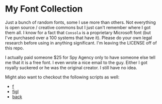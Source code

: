 # My Font Collection

Just a bunch of random fonts, some I use more than others. Not
everything is open source / creative commons but I just can't remember
where I got them all. I know for a fact that `Consola` is a proprietary
Microsoft font (but I've purchased over a 100 systems that have it).
Please do your own legal research before using in anything significant.
I'm leaving the LICENSE off of this repo.

I actually paid someone \$25 for Spy Agency only to have someone else
tell me that it is a free font. I even wrote a nice email to the guy.
Either I got royally suckered or he was the original creator. I still
have no idea.

Might also want to checkout the following scripts as well:

* [f](https://github.com/rwxrob/dotfiles/-/blob/master/scripts/f)
* [figl](https://github.com/rwxrob/dotfiles/-/blob/master/scripts/figl)
* [back](https://github.com/rwxrob/dotfiles/-/blob/master/scripts/back)
